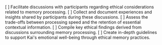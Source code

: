 [ ] Facilitate discussions with participants regarding ethical considerations related to memory processing.
[ ] Collect and document experiences and insights shared by participants during these discussions.
[ ] Assess the trade-offs between processing speed and the retention of essential contextual information.
[ ] Compile key ethical findings derived from discussions surrounding memory processing.
[ ] Create in-depth guidelines to support Kai's emotional well-being through ethical memory practices.
